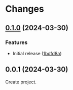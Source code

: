 # Changes

## [0.1.0](https://github.com/prantlf/v-semvut/compare/v0.0.1...v0.1.0) (2024-03-30)

### Features

* Initial release ([1bdfd8a](https://github.com/prantlf/v-semvut/commit/1bdfd8a1f818346c720a2f7c897293f0b808e48f))

## 0.0.1 (2024-03-30)

Create project.

